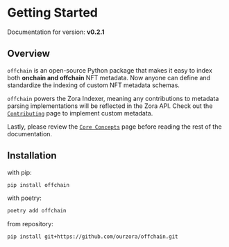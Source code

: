# Getting Started

Documentation for version: **v0.2.1**

## Overview

`offchain` is an open-source Python package that makes it easy to index both **onchain and offchain** NFT metadata.
Now anyone can define and standardize the indexing of custom NFT metadata schemas.

`offchain` powers the Zora Indexer, meaning any contributions to metadata parsing implementations will be reflected in the Zora API.
Check out the [`Contributing`](./contributing/guidelines.md) page to implement custom metadata.

Lastly, please review the [`Core Concepts`](./concepts.md) page before reading the rest of the documentation.

## Installation

with pip:

```bash
pip install offchain
```

with poetry:

```bash
poetry add offchain
```

from repository:

```bash
pip install git+https://github.com/ourzora/offchain.git
```

<br/>
